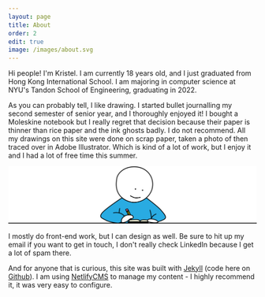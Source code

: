 ```yaml
---
layout: page
title: About
order: 2
edit: true
image: /images/about.svg
---
```

Hi people! I'm Kristel. I am currently 18 years old, and I just graduated from Hong Kong International School. I am majoring in computer science at NYU's Tandon School of Engineering, graduating in 2022.

As you can probably tell, I like drawing. I started bullet journalling my second semester of senior year, and I thoroughly enjoyed it! I bought a Moleskine notebook but I really regret that decision because their paper is thinner than rice paper and the ink ghosts badly. I do not recommend. All my drawings on this site were done on scrap paper, taken a photo of then traced over in Adobe Illustrator. Which is kind of a lot of work, but I enjoy it and I had a lot of free time this summer.

![Writing](/images/uploads/writing.svg)

I mostly do front-end work, but I can design as well. Be sure to hit up my email if you want to get in touch, I don't really check LinkedIn because I get a lot of spam there.

And for anyone that is curious, this site was built with [Jekyll](https://jekyllrb.com/) (code here on [Github](https://github.com/kristelfung/bullet-journal)). I am using [NetlifyCMS](https://www.netlifycms.org/) to manage my content - I highly recommend it, it was very easy to configure.
